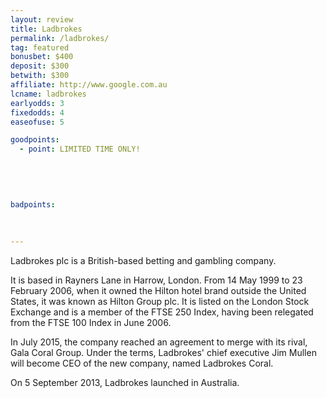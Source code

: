 ```yaml
---
layout: review
title: Ladbrokes
permalink: /ladbrokes/
tag: featured
bonusbet: $400
deposit: $300
betwith: $300
affiliate: http://www.google.com.au
lcname: ladbrokes
earlyodds: 3
fixedodds: 4
easeofuse: 5

goodpoints:
  - point: LIMITED TIME ONLY!
  
  
  
  

badpoints:
  
  
  
---
```


Ladbrokes plc is a British-based betting and gambling company. 

It is based in Rayners Lane in Harrow, London. From 14 May 1999 to 23 February 2006, when it owned the Hilton hotel brand outside the United States, it was known as Hilton Group plc. It is listed on the London Stock Exchange and is a member of the FTSE 250 Index, having been relegated from the FTSE 100 Index in June 2006.

In July 2015, the company reached an agreement to merge with its rival, Gala Coral Group. Under the terms, Ladbrokes' chief executive Jim Mullen will become CEO of the new company, named Ladbrokes Coral.

On 5 September 2013, Ladbrokes launched in Australia.